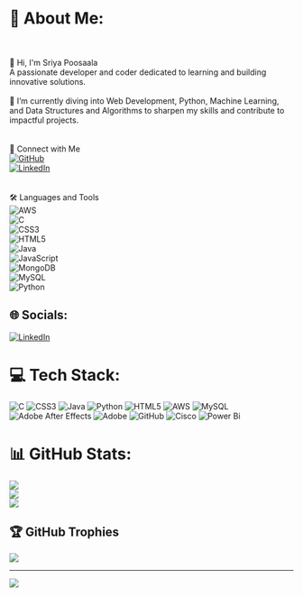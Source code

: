 # 💫 About Me:
<br><br> 👋 Hi, I'm Sriya Poosaala  <br>A passionate developer and coder dedicated to learning and building innovative solutions.  <br><br>🌱 I’m currently diving into Web Development, Python, Machine Learning, and Data Structures and Algorithms to sharpen my skills and contribute to impactful projects.  <br><br><br> 🌟 Connect with Me  <br>[![GitHub](https://img.shields.io/badge/GitHub-SriyaPoosaala-blue?style=flat&logo=github)](https://github.com/SriyaPoosaala)  <br>[![LinkedIn](https://img.shields.io/badge/LinkedIn-SriyaPoosaala-blue?style=flat&logo=linkedin)](https://www.linkedin.com/in/sriya-poosaala-37a6622ba/)  <br><br><br> 🛠️ Languages and Tools  <br>![AWS](https://img.shields.io/badge/AWS-orange?style=flat&logo=amazon-aws)  <br>![C](https://img.shields.io/badge/C-blue?style=flat&logo=c)  <br>![CSS3](https://img.shields.io/badge/CSS3-blue?style=flat&logo=css3)  <br>![HTML5](https://img.shields.io/badge/HTML5-orange?style=flat&logo=html5)  <br>![Java](https://img.shields.io/badge/Java-red?style=flat&logo=java)  <br>![JavaScript](https://img.shields.io/badge/JavaScript-yellow?style=flat&logo=javascript)  <br>![MongoDB](https://img.shields.io/badge/MongoDB-green?style=flat&logo=mongodb)  <br>![MySQL](https://img.shields.io/badge/MySQL-blue?style=flat&logo=mysql)  <br>![Python](https://img.shields.io/badge/Python-blue?style=flat&logo=python)  <br>


## 🌐 Socials:
[![LinkedIn](https://img.shields.io/badge/LinkedIn-%230077B5.svg?logo=linkedin&logoColor=white)](https://www.linkedin.com/in/sriya-poosaala-37a6622ba/) 

# 💻 Tech Stack:
![C](https://img.shields.io/badge/c-%2300599C.svg?style=plastic&logo=c&logoColor=white) ![CSS3](https://img.shields.io/badge/css3-%231572B6.svg?style=plastic&logo=css3&logoColor=white) ![Java](https://img.shields.io/badge/java-%23ED8B00.svg?style=plastic&logo=openjdk&logoColor=white) ![Python](https://img.shields.io/badge/python-3670A0?style=plastic&logo=python&logoColor=ffdd54) ![HTML5](https://img.shields.io/badge/html5-%23E34F26.svg?style=plastic&logo=html5&logoColor=white) ![AWS](https://img.shields.io/badge/AWS-%23FF9900.svg?style=plastic&logo=amazon-aws&logoColor=white) ![MySQL](https://img.shields.io/badge/mysql-4479A1.svg?style=plastic&logo=mysql&logoColor=white) ![Adobe After Effects](https://img.shields.io/badge/Adobe%20After%20Effects-9999FF.svg?style=plastic&logo=Adobe%20After%20Effects&logoColor=white) ![Adobe](https://img.shields.io/badge/adobe-%23FF0000.svg?style=plastic&logo=adobe&logoColor=white) ![GitHub](https://img.shields.io/badge/github-%23121011.svg?style=plastic&logo=github&logoColor=white) ![Cisco](https://img.shields.io/badge/cisco-%23049fd9.svg?style=plastic&logo=cisco&logoColor=black) ![Power Bi](https://img.shields.io/badge/power_bi-F2C811?style=plastic&logo=powerbi&logoColor=black)
# 📊 GitHub Stats:
![](https://github-readme-stats.vercel.app/api?username=Sriya999&theme=tokyonight&hide_border=true&include_all_commits=true&count_private=true)<br/>
![](https://github-readme-streak-stats.herokuapp.com/?user=Sriya999&theme=tokyonight&hide_border=true)<br/>
![](https://github-readme-stats.vercel.app/api/top-langs/?username=Sriya999&theme=tokyonight&hide_border=true&include_all_commits=true&count_private=true&layout=compact)

## 🏆 GitHub Trophies
![](https://github-profile-trophy.vercel.app/?username=Sriya999&theme=tokyonight&no-frame=false&no-bg=false&margin-w=4)

---
[![](https://visitcount.itsvg.in/api?id=Sriya999&icon=0&color=0)](https://visitcount.itsvg.in)

<!-- Proudly created with GPRM ( https://gprm.itsvg.in ) -->
